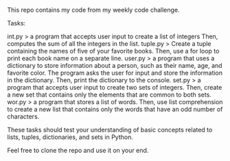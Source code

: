This repo contains my code from my weekly code challenge.

Tasks:

int.py > a program that accepts user input to create a list of integers Then, computes the sum of all the integers in the list.
tuple.py > Create a tuple containing the names of five of your favorite books. Then, use a for loop to print each book name on a separate line.
user.py > a program that uses a dictionary to store information about a person, such as their name, age, and favorite color. The program asks the user for input and store the information in the dictionary. Then, print the dictionary to the console.
set.py > a program that accepts user input to create two sets of integers. Then, create a new set that contains only the elements that are common to both sets.
wor.py > a program that stores a list of words. Then, use list comprehension to create a new list that contains only the words that have an odd number of characters.


These tasks should test your understanding of basic concepts related to lists, tuples, dictionaries, and sets in Python.

Feel free to clone the repo and use it on your end.